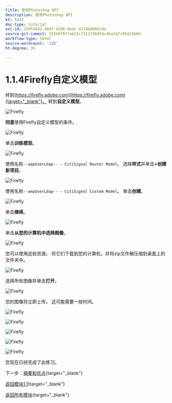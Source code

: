 ```yaml
---
title: 使用Photoshop API
description: 使用Photoshop API
kt: 5342
doc-type: tutorial
exl-id: 330f4492-d0df-4298-9edc-4174b0065c9a
source-git-commit: 153b070ffeb21c7111f4b954c4ba2d7c9042db0d
workflow-type: tm+mt
source-wordcount: '128'
ht-degree: 3%

---
```


# 1.1.4Firefly自定义模型

转到[https://firefly.adobe.com](https://firefly.adobe.com){target="_blank"}。 转到&#x200B;**自定义模型**。

![Firefly](./images/ffcm1.png)

**同意**&#x200B;使用Firefly自定义模型的条件。

![Firefly](./images/ffcm2.png)

单击&#x200B;**训练模型**。

![Firefly](./images/ffcm3.png)

使用名称`--aepUserLdap-- - CitiSignal Router Model`。 选择&#x200B;**样式**&#x200B;并单击&#x200B;**+创建新项目**。

![Firefly](./images/ffcm4.png)

使用名称`--aepUserLdap-- - CitiSignal Custom Model`。 单击&#x200B;**创建**。

![Firefly](./images/ffcm5.png)

单击&#x200B;**继续**。

![Firefly](./images/ffcm6.png)

单击&#x200B;**从您的计算机中选择图像**。

![Firefly](./images/ffcm7.png)

您可以使用这些资源。 将它们下载到您的计算机，并将zip文件解压缩到桌面上的文件夹中。

![Firefly](./images/ffcm8.png)

选择所有图像并单击&#x200B;**打开**。

![Firefly](./images/ffcm9.png)

您的图像将立即上传。 这可能需要一些时间。

![Firefly](./images/ffcm10.png)

![Firefly](./images/ffcm11.png)

![Firefly](./images/ffcm12.png)

![Firefly](./images/ffcm13.png)

![Firefly](./images/ffcm14.png)

您现在已经完成了此练习。

下一步：[摘要和优点](./summary.md){target="_blank"}

[返回模块1.1](./firefly-services.md){target="_blank"}

[返回所有模块](./../../../overview.md){target="_blank"}
